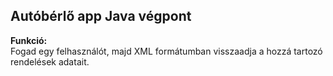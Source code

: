 

## Autóbérlő app Java végpont

**Funkció:**  
Fogad egy felhasználót, majd XML formátumban visszaadja a hozzá tartozó rendelések adatait.  
